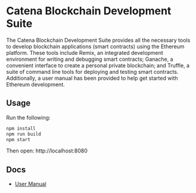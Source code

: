 # Catena Blockchain Development Suite

The Catena Blockchain Development Suite provides all the necessary tools to develop blockchain applications (smart contracts) using the Ethereum platform. These tools include Remix, an integrated development environment for writing and debugging smart contracts; Ganache, a convenient interface to create a personal private blockchain; and Truffle, a suite of command line tools for deploying and testing smart contracts. Additionally, a user manual has been provided to help get started with Ethereum development.

## Usage

Run the following:

```bash
npm install
npm run build
npm start
```

Then open: http://localhost:8080

## Docs

- [User Manual](static/docs.pdf)